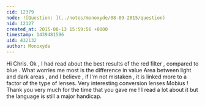 ```yaml
---
cid: 12379
node: ![Question: ](../notes/monoxyde/08-09-2015/question)
nid: 12127
created_at: 2015-08-13 15:59:56 +0000
timestamp: 1439481596
uid: 432132
author: Monoxyde
---
```


Hi Chris. 
Ok , I had read about the best results of the red filter , compared to blue . What worries me most is the difference in value Area between light and dark areas , and I believe , if I'm not mistaken , it is linked more to a factor of the type of lenses.
Very interesting conversion lenses Mobius ! Thank you very much for the time that you gave me ! I read a lot about it but the language is still a major handicap. 
